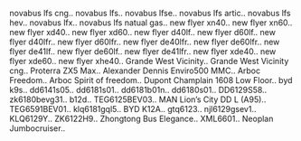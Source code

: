 novabus lfs cng..
novabus lfs..
novabus lfse..
novabus lfs artic..
novabus lfs hev..
novabus lfx..
novabus lfs natual gas..
new flyer xn40..
new flyer xn60..
new flyer xd40..
new flyer xd60..
new flyer d40lf..
new flyer d60lf..
new flyer d40lfr..
new flyer d60lfr..
new flyer de40lfr..
new flyer de60lfr..
new flyer de41lf..
new flyer de60lf..
new flyer de41lfr..
new flyer xde40..
new flyer xde60..
new flyer xhe40..
Grande West Vicinity..
Grande West Vicinity cng..
Proterra ZX5 Max..
Alexander Dennis Enviro500 MMC..
Arboc Freedom..
Arboc Spirit of freedom..
Dupont Champlain 1608 Low Floor..
byd k9s..
dd6141s05..
dd6181s01..
dd6181b01n..
dd6180s01..
DD6129S58..
zk6180bevg31..
b12d..
TEG6125BEV03..
MAN Lion’s City DD L (A95)..
TEG6591BEV01..
klq6181gql5..
BYD K12A..
gtq6123..
njl6129gsev1..
KLQ6129Y..
ZK6122H9..
Zhongtong Bus Elegance..
XML6601..
Neoplan Jumbocruiser..